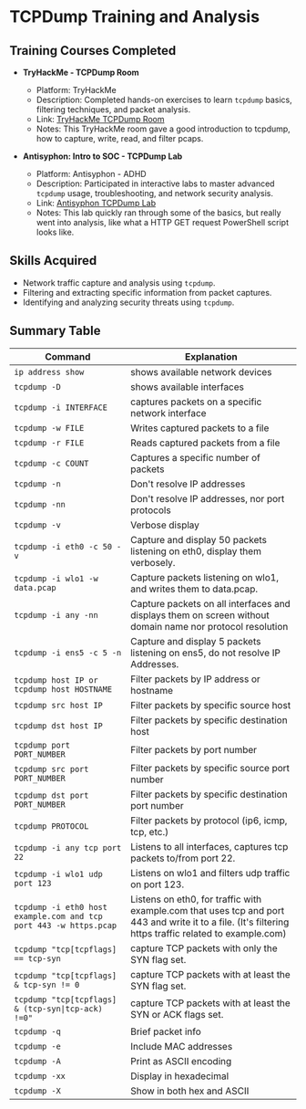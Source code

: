 # TCPDump Training and Analysis

## Training Courses Completed
- **TryHackMe - TCPDump Room**
  - Platform: TryHackMe
  - Description: Completed hands-on exercises to learn `tcpdump` basics, filtering techniques, and packet analysis.
  - Link: [TryHackMe TCPDump Room](https://tryhackme.com/room/tcpdump)
  - Notes: This TryHackMe room gave a good introduction to tcpdump, how to capture, write, read, and filter pcaps.  

- **Antisyphon: Intro to SOC - TCPDump Lab**
  - Platform: Antisyphon - ADHD
  - Description: Participated in interactive labs to master advanced `tcpdump` usage, troubleshooting, and network security analysis.
  - Link: [Antisyphon TCPDump Lab](https://github.com/strandjs/IntroLabs/blob/master/IntroClassFiles/Tools/IntroClass/TCPDump/TCPDump.md)
  - Notes: This lab quickly ran through some of the basics, but really went into analysis, like what a HTTP GET request PowerShell script looks like.

## Skills Acquired
- Network traffic capture and analysis using `tcpdump`.
- Filtering and extracting specific information from packet captures.
- Identifying and analyzing security threats using `tcpdump`.

## Summary Table
| Command                                                           | Explanation                                                                                                                                            |
| ----------------------------------------------------------------- | ------------------------------------------------------------------------------------------------------------------------------------------------------ |
| `ip address show`                                                 | shows available network devices                                                                                                                        |
| `tcpdump -D`                                                      | shows available interfaces                                                                                                                             |
| `tcpdump -i INTERFACE`                                            | captures packets on a specific network interface                                                                                                       |
| `tcpdump -w FILE`                                                 | Writes captured packets to a file                                                                                                                      |
| `tcpdump -r FILE`                                                 | Reads captured packets from a file                                                                                                                     |
| `tcpdump -c COUNT`                                                | Captures a specific number of packets                                                                                                                  |
| `tcpdump -n`                                                      | Don't resolve IP addresses                                                                                                                             |
| `tcpdump -nn`                                                     | Don't resolve IP addresses, nor port protocols                                                                                                         |
| `tcpdump -v`                                                      | Verbose display                                                                                                                                        |
| `tcpdump -i eth0 -c 50 -v`                                        | Capture and display 50 packets listening on eth0, display them verbosely.                                                                              |
| `tcpdump -i wlo1 -w data.pcap`                                    | Capture packets listening on wlo1, and writes them to data.pcap.                                                                                       |
| `tcpdump -i any -nn`                                              | Capture packets on all interfaces and displays them on screen without domain name nor protocol resolution                                              |
| `tcpdump -i ens5 -c 5 -n`                                         | Capture and display 5 packets listening on ens5, do not resolve IP Addresses.                                                                          |
| `tcpdump host IP or tcpdump host HOSTNAME`                        | Filter packets by IP address or hostname                                                                                                               |
| `tcpdump src host IP`                                             | Filter packets by specific source host                                                                                                                 |
| `tcpdump dst host IP`                                             | Filter packets by specific destination host                                                                                                            |
| `tcpdump port PORT_NUMBER`                                        | Filter packets by port number                                                                                                                          |
| `tcpdump src port PORT_NUMBER`                                    | Filter packets by specific source port number                                                                                                          |
| `tcpdump dst port PORT_NUMBER`                                    | Filter packets by specific destination port number                                                                                                     |
| `tcpdump PROTOCOL`                                                | Filter packets by protocol (ip6, icmp, tcp, etc.)                                                                                                      |
| `tcpdump -i any tcp port 22`                                      | Listens to all interfaces, captures tcp packets to/from port 22.                                                                                       |
| `tcpdump -i wlo1 udp port 123`                                    | Listens on wlo1 and filters udp traffic on port 123.                                                                                                   |
| `tcpdump -i eth0 host example.com and tcp port 443 -w https.pcap` | Listens on eth0, for traffic with example.com that uses tcp and port 443 and write it to a file. (It's filtering https traffic related to example.com) |
| `tcpdump "tcp[tcpflags] == tcp-syn`                               | capture TCP packets with only the SYN flag set.                                                                                                        |
| `tcpdump "tcp[tcpflags] & tcp-syn != 0`                           | capture TCP packets with at least the SYN flag set.                                                                                                    |
| `tcpdump "tcp[tcpflags] & (tcp-syn\|tcp-ack) !=0"`                | capture TCP packets with at least the SYN or ACK flags set.                                                                                            |
| `tcpdump -q`                                                      | Brief packet info                                                                                                                                      |
| `tcpdump -e`                                                      | Include MAC addresses                                                                                                                                  |
| `tcpdump -A`                                                      | Print as ASCII encoding                                                                                                                                |
| `tcpdump -xx`                                                     | Display in hexadecimal                                                                                                                                 |
| `tcpdump -X`                                                      | Show in both hex and ASCII                                                                                                                             |

